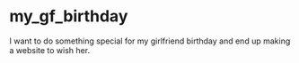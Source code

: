 # my_gf_birthday
I want to do something special for my girlfriend birthday and end up making a website to wish her.


